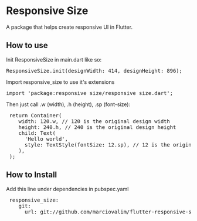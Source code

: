 # Responsive Size

A package that helps create responsive UI in Flutter.

## How to use

Init ResponsiveSize in main.dart like so:
<pre>
ResponsiveSize.init(designWidth: 414, designHeight: 896);
</pre>

Import responsive_size to use it's extensions
<pre>
import 'package:responsive_size/responsive_size.dart';
</pre>


Then just call .w (width), .h (height), .sp (font-size):
<pre>
 return Container(
    width: 120.w, // 120 is the original design width
    height: 240.h, // 240 is the original design height
    child: Text(
      'Hello world', 
      style: TextStyle(fontSize: 12.sp), // 12 is the original design fontSize
    ), 
 );
</pre>

## How to Install

Add this line under dependencies in pubspec.yaml

<pre>
 responsive_size:
    git:
      url: git://github.com/marciovalim/flutter-responsive-size.git
</pre>

